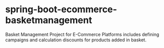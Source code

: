 # spring-boot-ecommerce-basketmanagement
Basket Management Project for E-Commerce Platforms includes defining campaigns and calculation discounts for products added in basket.
